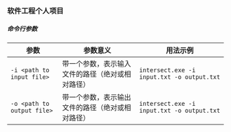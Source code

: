### 软件工程个人项目



##### 命令行参数

| 参数                       | 参数意义                                         | 用法示例                                   |
| -------------------------- | ------------------------------------------------ | ------------------------------------------ |
| `-i <path to input file>`  | 带一个参数，表示输入文件的路径（绝对或相对路径） | `intersect.exe -i input.txt -o output.txt` |
| `-o <path to output file>` | 带一个参数，表示输出文件的路径（绝对或相对路径） | `intersect.exe -i input.txt -o output.txt` |

